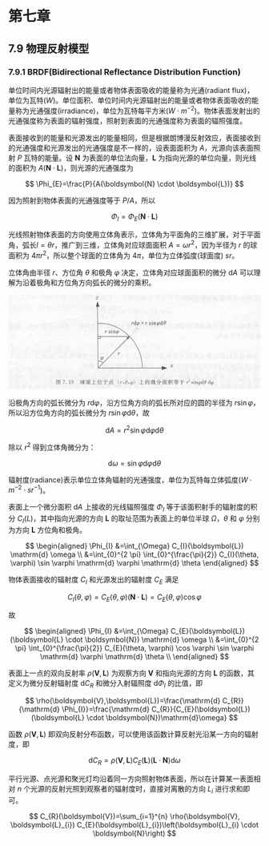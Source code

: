 # 第七章

## 7.9 物理反射模型

### 7.9.1 BRDF(Bidirectional Reflectance Distribution Function)

单位时间内光源辐射出的能量或者物体表面吸收的能量称为光通(radiant flux)，单位为瓦特($W$)。单位面积、单位时间内光源辐射出的能量或者物体表面吸收的能量称为光通强度(irradiance)，单位为瓦特每平方米($W\cdot m^{-2}$)。物体表面发射出的光通强度称为表面的辐射强度，照射到表面的光通强度称为表面的辐照强度。

表面接收到的能量和光源发出的能量相同，但是根据朗博漫反射效应，表面接收到的光通强度和光源发出的光通强度是不一样的，设表面面积为 $A$，光源向该表面照射 $P$ 瓦特的能量。设 $\boldsymbol{N}$ 为表面的单位法向量，$\boldsymbol{L}$ 为指向光源的单位向量，则光线的面积为 $A(\boldsymbol{N}\cdot \boldsymbol{L})$，则光源的光通强度为

$$
\Phi_{E}=\frac{P}{A(\boldsymbol{N} \cdot \boldsymbol{L})}
$$

因为照射到物体表面的光通强度等于 $P/A$，所以

$$
\Phi_{I}=\Phi_{E}(\boldsymbol{N} \cdot \boldsymbol{L})
$$

光线照射物体表面的方向使用立体角表示，立体角为平面角的三维扩展，对于平面角，弧长$l=\theta r$，推广到三维，立体角对应球面面积 $A=\omega r^{2}$，因为半径为 $r$ 的球面积为 $4\pi r^{2}$，所以整个球面的立体角为 $4\pi$，单位为立体弧度(球面度) $sr$。

立体角由半径 $r$、方位角 $\theta$ 和极角 $\varphi$ 决定，立体角对应球面面积的微分 $\mathrm{d}A$ 可以理解为沿着极角和方位角方向弧长的微分的乘积。

![方位角](assets/note/%E6%96%B9%E4%BD%8D%E8%A7%92.png)

沿极角方向的弧长微分为 $r\mathrm{d}\varphi$，沿方位角方向的弧长所对应的圆的半径为 $r\sin\varphi$，所以沿方位角方向的弧长微分为 $r\sin\varphi\mathrm{d}\theta$，故

$$
\mathrm{d}A=r^{2}\sin\varphi\mathrm{d}\varphi\mathrm{d}\theta
$$

除以 $r^{2}$ 得到立体角微分为：

$$
\mathrm{d}\omega=\sin\varphi\mathrm{d}\varphi\mathrm{d}\theta
$$

辐射度(radiance)表示单位立体角辐射的光通强度，单位为瓦特每立体弧度($W\cdot m^{-2} \cdot sr^{-1}$)。

表面上一个微分面积 $\mathrm{d}A$ 上接收的光线辐照强度 $\Phi_{I}$ 等于该面积射手的辐射度的积分 $C_{I}(L)$，其中指向光源的方向 $\boldsymbol{L}$ 的取址范围为表面上的单位半球 $\Omega$，$\theta$ 和 $\varphi$ 分别为方向 $\boldsymbol{L}$ 方位角和极角。

$$
\begin{aligned}
\Phi_{I} &=\int_{\Omega} C_{I}(\boldsymbol{L}) \mathrm{d} \omega \\
&=\int_{0}^{2 \pi} \int_{0}^{\frac{\pi}{2}} C_{I}(\theta, \varphi) \sin \varphi \mathrm{d} \varphi \mathrm{d} \theta
\end{aligned}
$$

物体表面接收的辐射度 $C_{I}$ 和光源发出的辐射度 $C_{E}$ 满足

$$
C_{I}(\theta, \varphi)=C_{E}(\theta, \varphi)(\boldsymbol{N}\cdot \boldsymbol{L})=C_{E}(\theta, \varphi)\cos \varphi
$$

故

$$
\begin{aligned}
\Phi_{I} &=\int_{\Omega} C_{E}(\boldsymbol{L})(\boldsymbol{L} \cdot \boldsymbol{N}) \mathrm{d} \omega \\
&=\int_{0}^{2 \pi} \int_{0}^{\frac{\pi}{2}} C_{E}(\theta, \varphi) \cos \varphi \sin \varphi \mathrm{d} \varphi \mathrm{d} \theta \\
\end{aligned}
$$

表面上一点的双向反射率 $\rho(\boldsymbol{V},\boldsymbol{L})$ 为观察方向 $\boldsymbol{V}$ 和指向光源的方向 $\boldsymbol{L}$ 的函数，其定义为微分反射辐射度 $\mathrm{d}C_{R}$ 和微分入射辐照度 $\mathrm{d}\Phi_{I}$ 的比值，即

$$
\rho(\boldsymbol{V},\boldsymbol{L})=\frac{\mathrm{d} C_{R}}{\mathrm{d} \Phi_{I}}=\frac{\mathrm{d} C_{R}}{C_{E}(\boldsymbol{L}) (\boldsymbol{L} \cdot \boldsymbol{N})\mathrm{d}\omega}
$$

函数 $\rho(\boldsymbol{V},\boldsymbol{L})$ 即双向反射分布函数，可以使用该函数计算反射光沿某一方向的辐射度，即

$$
\mathrm{d}C_{R}=\rho(\boldsymbol{V},\boldsymbol{L}) C_{E}(\boldsymbol{L}) (\boldsymbol{L} \cdot \boldsymbol{N}) \mathrm{d} \omega
$$

平行光源、点光源和聚光灯均沿着同一方向照射物体表面，所以在计算某一表面相对 $n$ 个光源的反射光照到观察者的辐射度时，直接对离散的方向 $L_{i}$ 进行求和即可。

$$
C_{R}(\boldsymbol{V})=\sum_{i=1}^{n} \rho(\boldsymbol{V}, \boldsymbol{L}_{i}) C_{E}(\boldsymbol{L}_{i})\left(\boldsymbol{L}_{i} \cdot \boldsymbol{N}\right)
$$

